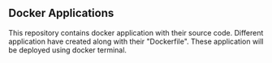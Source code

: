 
Docker Applications
--------------------

This repository contains docker application with their source code.
Different application have created along with their "Dockerfile".
These application will be deployed using docker terminal.

